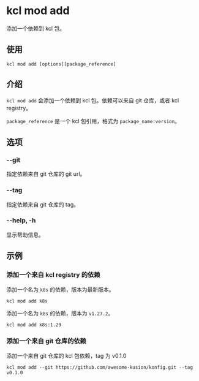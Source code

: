 # kcl mod add

添加一个依赖到 kcl 包。

## 使用

```shell
kcl mod add [options][package_reference]
```

## 介绍

`kcl mod add` 会添加一个依赖到 kcl 包。依赖可以来自 git 仓库，或者 kcl registry。

`package_reference` 是一个 kcl 包引用，格式为 `package_name:version`。

## 选项

### --git

指定依赖来自 git 仓库的 git url。

### --tag

指定依赖来自 git 仓库的 tag。

### --help, -h

显示帮助信息。

## 示例

### 添加一个来自 kcl registry 的依赖

添加一个名为 `k8s` 的依赖，版本为最新版本。

```shell
kcl mod add k8s
```

添加一个名为 `k8s` 的依赖，版本为 `v1.27.2`。

```shell
kcl mod add k8s:1.29
```

### 添加一个来自 git 仓库的依赖

添加一个来自 git 仓库的 kcl 包依赖，tag 为 v0.1.0

```shell
kcl mod add --git https://github.com/awesome-kusion/konfig.git --tag v0.1.0
```

